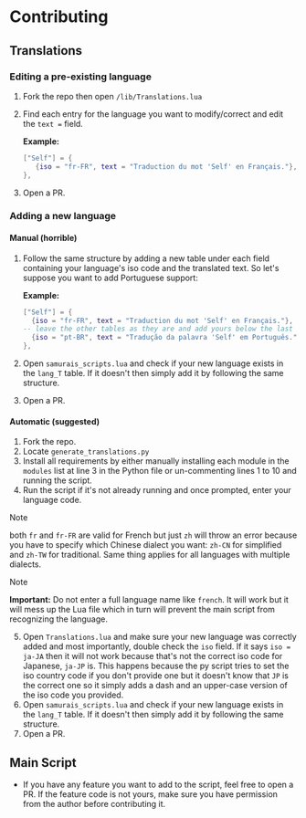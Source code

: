 # Contributing

## Translations

### Editing a pre-existing language

1. Fork the repo then open `/lib/Translations.lua`
2. Find each entry for the language you want to modify/correct and edit the `text =` field.

   **Example:**

     ```lua
     ["Self"] = {
        {iso = "fr-FR", text = "Traduction du mot 'Self' en Français."},
     },
     ```

3. Open a PR.

### Adding a new language

#### Manual (horrible)

1. Follow the same structure by adding a new table under each field containing your language's iso code and the translated text. So let's suppose you want to add Portuguese support:

   **Example:**

     ```lua
     ["Self"] = {
       {iso = "fr-FR", text = "Traduction du mot 'Self' en Français."},
     -- leave the other tables as they are and add yours below the last one:
       {iso = "pt-BR", text = "Tradução da palavra 'Self' em Português."},
     },
     ```

2. Open `samurais_scripts.lua` and check if your new language exists in the `lang_T` table. If it doesn't then simply add it by following the same structure.
3. Open a PR.

#### Automatic (suggested)

1. Fork the repo.
2. Locate `generate_translations.py`
3. Install all requirements by either manually installing each module in the `modules` list at line 3 in the Python file or un-commenting lines 1 to 10 and running the script.
4. Run the script if it's not already running and once prompted, enter your language code.

> [!NOTE]
> both `fr` and `fr-FR` are valid for French but just `zh` will throw an error because you have to specify which Chinese dialect you want: `zh-CN` for simplified and `zh-TW` for traditional. Same thing applies for all languages with multiple dialects.

> [!NOTE]
> **Important:** Do not enter a full language name like `french`. It will work but it will mess up the Lua file which in turn will prevent the main script from recognizing the language.

5. Open `Translations.lua` and make sure your new language was correctly added and most importantly, double check the `iso` field. If it says `iso = ja-JA` then it will not work because that's not the correct iso code for Japanese, `ja-JP` is. This happens because the py script tries to set the iso country code if you don't provide one but it doesn't know that `JP` is the correct one so it simply adds a dash and an upper-case version of the iso code you provided.
6. Open `samurais_scripts.lua` and check if your new language exists in the `lang_T` table. If it doesn't then simply add it by following the same structure.
7. Open a PR.

## Main Script

- If you have any feature you want to add to the script, feel free to open a PR. If the feature code is not yours, make sure you have permission from the author before contributing it.
